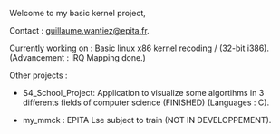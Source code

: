 Welcome to my basic kernel project,

Contact : guillaume.wantiez@epita.fr.

Currently working on : Basic linux x86 kernel recoding / (32-bit i386).
  (Advancement : IRQ Mapping done.) 
  
  
Other projects : 

- S4_School_Project: Application to visualize some algortihms in 3 differents fields of computer science
                     (FINISHED) (Languages : C).
                     
- my_mmck : EPITA Lse subject to train (NOT IN DEVELOPPEMENT).

